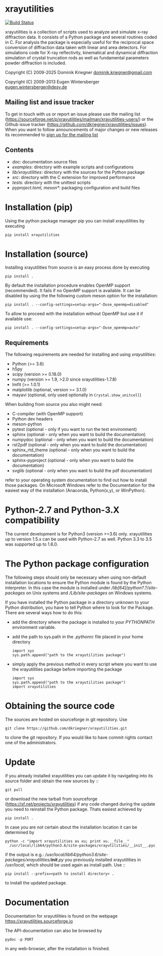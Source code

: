 xrayutilities
=============


[![Build Status](https://dev.azure.com/dominikkriegner/xrayutilities/_apis/build/status/dkriegner.xrayutilities?repoName=dkriegner%2Fxrayutilities&branchName=main)](https://dev.azure.com/dominikkriegner/xrayutilities/_build/)

xrayutilities is a collection of scripts used to analyze and simulate x-ray
diffraction data.  It consists of a Python package and several routines coded
in C. For analysis the package is especially useful for the reciprocal space
conversion of diffraction data taken with linear and area detectors. For
simulations code for X-ray reflectivity, kinematical and dynamical diffraction
simulation of crystal truncation rods as well as fundamental parameters powder
diffraction is included.


Copyright (C) 2009-2025 Dominik Kriegner <dominik.kriegner@gmail.com>

Copyright (C) 2009-2013 Eugen Wintersberger <eugen.wintersberger@desy.de>


Mailing list and issue tracker
------------------------------

To get in touch with us or report an issue please use the mailing list
(https://sourceforge.net/p/xrayutilities/mailman/xrayutilities-users/) or the
Github issue tracker (https://github.com/dkriegner/xrayutilities/issues). When
you want to follow announcements of major changes or new releases its
recommended to [sign up for the mailing
list](https://sourceforge.net/projects/xrayutilities/lists/xrayutilities-users)


Contents
--------

* *doc*:                documentation source files
* *examples*:           directory with example scripts and configurations
* *lib/xrayutilities*:  directory with the sources for the Python package
* *src*:                directory with the C extension for improved performance
* *tests*:              directory with the unittest scripts
* *pyproject.toml, meson\**: packaging configuration and build files


Installation (pip)
==================
Using the python package manager pip you can install xrayutilities by executing

    pip install xrayutilities

Installation (source)
=====================
Installing xrayutilities from source is an easy process done by executing

    pip install .

By default the installation procedure enables OpenMP support (recommended).
It fails if no OpenMP support is available. It can be disabled by using the
the following custom meson option for the installation:

    pip install . --config-settings=setup-args="-Duse_openmp=disabled"

To allow to proceed with the installation without OpenMP but use it if available use:

    pip install . --config-settings=setup-args="-Duse_openmp=auto"

Requirements
------------
The following requirements are needed for installing and using *xrayutilities*:

- Python (>= 3.6)
- h5py
- scipy (version >= 0.18.0)
- numpy (version >= 1.9, >2.0 since xrayutilities-1.7.8)
- lmfit (>= 1.0.1)
- matplotlib (optional, version >= 3.1.0)
- mayavi (optional, only used optionally in `Crystal.show_unitcell`)

When building from source you also might need:

- C-compiler (with OpenMP support)
- Python dev headers
- meson-python
- pytest (optional - only if you want to run the test environment)
- sphinx (optional - only when you want to build the documentation)
- numpydoc (optional - only when you want to build the documentation)
- rst2pdf (optional - only when you want to build the documentation)
- sphinx_rtd_theme (optional - only when you want to build the documentation)
- sphinx-pyproject (optional - only when you want to build the documentation)
- svglib (optional - only when you want to build the pdf documentation)

refer to your operating system documentation to find out how to install
those packages. On Microsoft Windows refer to the Documentation for the
easiest way of the installation (Anaconda, Python(x,y), or WinPython).

Python-2.7 and Python-3.X compatibility
=======================================

The current development is for Python3 (version >=3.6) only. xrayutilities up
to version 1.5.x can be used with Python-2.7 as well. Python 3.3 to 3.5 was
supported up to 1.6.0.

The Python package configuration
================================

The following steps should only be necessary when using non-default
installation locations to ensure the Python module is found by the Python
interpreter. In this case the module is installed under
*<prefix>/lib[64]/python?.?/site-packages* on Unix systems and
*<prefix>/Lib/site-packages* on Windows systems.

If you have installed the Python package in a directory unknown to your Python
distribution, you have to tell Python where to look for the Package.  There are
several ways how to do this:

- add the directory where the package is installed to your
  *PYTHONPATH* environment variable.

- add the path to sys.path in the *.pythonrc* file placed in your home
  directory

      import sys
      sys.path.append("path to the xrayutilities package")

- simply apply the previous method in every script where you want to
  use the xrayutilities package before importing the package

      import sys
      sys.path.append("path to the xrayutilities package")
      import xrayutilities

Obtaining the source code
=========================

The sources are hosted on sourceforge in git repository.
Use

    git clone https://github.com/dkriegner/xrayutilities.git

to clone the git repository. If you would like to have commit rights
contact one of the administrators.

Update
======

if you already installed xrayutilities you can update it by navigating into
its source folder and obtain the new sources by ::

    git pull

or download the new tarball from sourceforge
(https://sf.net/projects/xrayutilities) if any code changed during the update you
need to reinstall the Python package. Thats easiest achieved by

    pip install .

In case you are not certain about the installation location it can be determined by

    python -c "import xrayutilities as xu; print xu.__file__"
      /usr/local/lib64/python3.6/site-packages/xrayutilities/__init__.pyc

if the output is e.g.: */usr/local/lib64/python3.6/site-packages/xrayutilities/__init__.py*
you previously installed xrayutilities in */usr/local*, which should be used
again as install path. Use ::

    pip install --prefix=<path to install directory> .

to install the updated package.


Documentation
=============

Documentation for xrayutilities is found on the webpage
https://xrayutilities.sourceforge.io

The API-documentation can also be browsed by

    pydoc -p PORT

in any web-browser, after the installation is finished.
